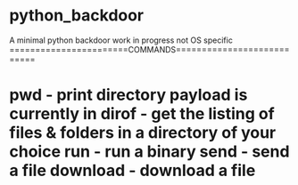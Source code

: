 # python_backdoor
A minimal python backdoor work in progress not OS specific 
=======================COMMANDS===========================

pwd - print directory payload is currently in
dirof - get the listing of files & folders in a directory of your choice
run - run a binary
send - send a file
download - download a file
==========================================================
